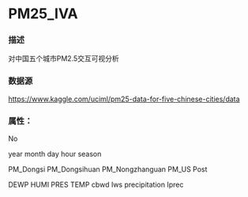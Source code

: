 # PM25_IVA

### 描述

对中国五个城市PM2.5交互可视分析

### 数据源

https://www.kaggle.com/uciml/pm25-data-for-five-chinese-cities/data

### 属性：

No	

year	month	day	hour	season	

PM_Dongsi	PM_Dongsihuan	PM_Nongzhanguan	PM_US Post

DEWP	HUMI	PRES	TEMP	cbwd	Iws	precipitation	Iprec

